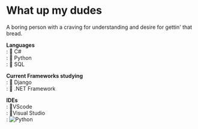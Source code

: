 # What up my dudes
A boring person with a craving for understanding and desire for gettin' that bread.

<!-- Current Languages studying -->
<b>Languages</b><br>
: 🍆 C#<br>
: 🍆 Python<br>
: 🍆 SQL<br>

<!-- Current Frameworks studying -->
<b>Current Frameworks studying</b><br>
: 🍑 Django<br>
: 🍑 .NET Framework<br>

<!-- IDE of choice -->
<b>IDEs</b><br>
: 🌸VScode<br>
: 🌸Visual Studio<br>
: 
<img alt="Python" src="https://img.shields.io/badge/python-%2314354C.svg?style=for-the-badge&logo=python&logoColor=white"/>
